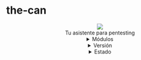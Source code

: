 # the-can
<div align="center">
  <img src="https://user-images.githubusercontent.com/46001898/212385067-5f2b4837-aa73-455b-a203-8f2e15562fff.png" with="200"><br>
  Tu asistente para pentesting <br>
  <details>
  <summary>Módulos</summary>
  UUU (Util): Herramientas que trabajan con LAN y trafico local<br>
  AAA (Analyze): Herramientas que trabajan con análisis de Data/Datos<br>
  EEE (Exploit): Herramientas que trabajan con vulnerabilidades y su explotación
  Lib (Library): Librerias y Módulos externos que son usadas si no se logro instalar las dependencias 
  </details>
  <details>
  <summary>Versión</summary>
  1.0.1
  </details>
  <details >
  <summary>Estado</summary>
  En Proceso
  </details>
</div>
